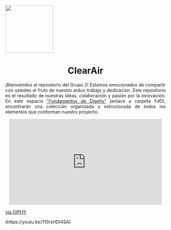 <p align="left">
  <img src="https://upchvirtual.edu.pe/ued/images/logo-upch.png" width="150">
  <h1 align="center">ClearAir</h1>
</p>

<p align="justify">
  ¡Bienvenidos al repositorio del Grupo 2! Estamos emocionados de compartir con ustedes el fruto de nuestro arduo trabajo y dedicación. Este repositorio es el resultado de nuestras ideas, colaboración y pasión por la innovación. En este espacio <a href="FdD/README.md">"Fundamentos de Diseño"</a> (enlace a carpeta FdD), encontrarán una colección organizada y estructurada de todos los elementos que conforman nuestro proyecto.
</p>
<p align="center">
  <iframe src="https://giphy.com/embed/3ylsSq5xn9BEo2AtMU" width="480" height="270" frameBorder="0" class="giphy-embed" allowFullScreen></iframe><p><a href="https://giphy.com/gifs/3ylsSq5xn9BEo2AtMU">via GIPHY</a></p>
(https://youtu.be/110rsHDI4SA) 
</p>


